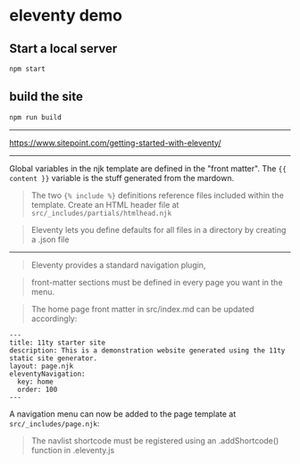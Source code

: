# eleventy demo

## Start a local server

```js
npm start
```

## build the site

```js
npm run build
```

-------------------------------------------

https://www.sitepoint.com/getting-started-with-eleventy/

---------------------------------------------

Global variables in the njk template are defined in the "front matter". The `{{ content }}` variable is the stuff generated from the mardown.

> The two `{% include %}` definitions reference files included within the template. Create an HTML header file at `src/_includes/partials/htmlhead.njk`

> Eleventy lets you define defaults for all files in a directory by creating a <directory-name>.json file

-------------------------------

> Eleventy provides a standard navigation plugin,

> front-matter sections must be defined in every page you want in the menu. 

> The home page front matter in src/index.md can be updated accordingly:
```
‐‐‐
title: 11ty starter site
description: This is a demonstration website generated using the 11ty static site generator.
layout: page.njk
eleventyNavigation:
  key: home
  order: 100
‐‐‐
```

A navigation menu can now be added to the page template at `src/_includes/page.njk`:

> The navlist shortcode must be registered using an .addShortcode() function in .eleventy.js








